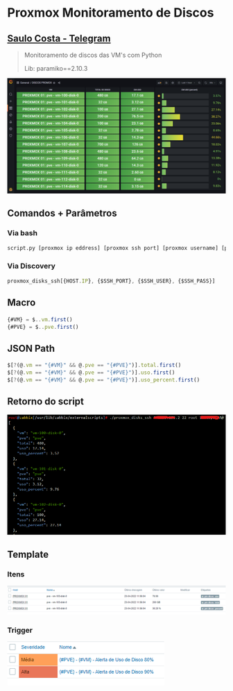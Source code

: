 # Proxmox Monitoramento de Discos

## **[Saulo Costa - Telegram](https://t.me/saulotarsobc)**

> Monitoramento de discos das VM's com Python
>
> Lib: paramiko==2.10.3
> 
![GRAFANA](img/exemplo2.png)

## Comandos + Parâmetros

### Via bash

```sh
script.py [proxmox ip eddress] [proxmox ssh port] [proxmox username] [proxmox password]
```

### Via Discovery

```js
proxmox_disks_ssh[{HOST.IP}, {$SSH_PORT}, {$SSH_USER}, {$SSH_PASS}]
```

## Macro

```js
{#VM} = $..vm.first()
{#PVE} = $..pve.first()
```

## JSON Path

```js
$[?(@.vm == "{#VM}" && @.pve == "{#PVE}")].total.first()
$[?(@.vm == "{#VM}" && @.pve == "{#PVE}")].uso.first()
$[?(@.vm == "{#VM}" && @.pve == "{#PVE}")].uso_percent.first()
```

## Retorno do script

![-](img/exemplo1.png)

## Template

### Itens

![itens](img/itens1.png)

### Trigger

![trigger](img/trigger2.png)

